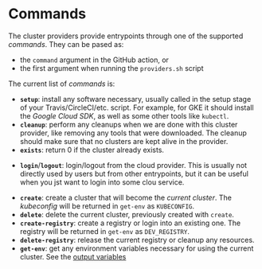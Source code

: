 # Commands

The cluster providers provide entrypoints through one of the supported
_commands_. They can be pased as:

  - the `command` argument in the GitHub action, or
  - the first argument when running the `providers.sh` script

The current list of _commands_ is:

- **`setup`**: install any software necessary, usually called in the
setup stage of your Travis/CircleCI/etc. script. For example, for GKE it should install the _Google Cloud SDK_,
as well as some other tools like `kubectl`.
- **`cleanup`**: perform any cleanups when we are done with this
cluster provider, like removing any tools that were downloaded.
The cleanup should make sure that no clusters are kept alive in
the provider.
- **`exists`**: return 0 if the cluster already exists.
* **`login`**/**`logout`**: login/logout from the cloud provider.
This is usually not directly used by users but from other
entrypoints, but it can be useful when you jst want to login
into some clou service.
- **`create`**: create a cluster that will become the _current cluster_. The _kubeconfig_
will be returned in `get-env` as `KUBECONFIG`.
- **`delete`**: delete the current cluster, previously created
with `create`.
- **`create-registry`**: create a registry or login into an
existing one. The registry will be returned in `get-env` as
`DEV_REGISTRY`.
- **`delete-registry`**: release the current registry or cleanup
any resources.
- **`get-env`**: get any environment variables necessary for using
the current cluster. See the [output variables](variables.md)
